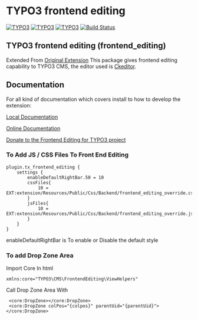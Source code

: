 # TYPO3 frontend editing

[![TYPO3](https://img.shields.io/badge/TYPO3-11-orange.svg?style=flat-square)](https://typo3.org/) [![TYPO3](https://img.shields.io/badge/TYPO3-10-orange.svg?style=flat-square)](https://typo3.org/) [![TYPO3](https://img.shields.io/badge/TYPO3-9-orange.svg?style=flat-square)](https://typo3.org/) [![Build Status](https://travis-ci.org/FriendsOfTYPO3/frontend_editing.svg?branch=master)](https://travis-ci.org/FriendsOfTYPO3/frontend_editing) 

## TYPO3 frontend editing (frontend_editing)
Extended From [Original Extension](https://docs.typo3.org/p/friendsoftypo3/frontend-editing/master/en-us/)
 This package gives frontend editing capability to TYPO3 CMS, the editor used is [Ckeditor](http://ckeditor.com/).

## Documentation

For all kind of documentation which covers install to how to develop the extension:

[Local Documentation](Documentation/Index.rst)

[Online Documentation](https://docs.typo3.org/p/friendsoftypo3/frontend-editing/master/en-us/)

[Donate to the Frontend Editing for TYPO3 project](https://www.paypal.com/cgi-bin/webscr?cmd=_s-xclick&hosted_button_id=WPXRSUTAJNRES&source=url)

### To Add JS / CSS Files To Front End Editing


    plugin.tx_frontend_editing {
		settings {
			enableDefaultRightBar.50 = 10
			cssFiles{
				10 = EXT:extension/Resources/Public/Css/Backend/frontend_editing_override.css
			}
			jsFiles{
				10 = EXT:extension/Resources/Public/Css/Backend/frontend_editing_override.js
			}
		}
	}
enableDefaultRightBar is To enable or Disable the default style

### To add Drop Zone Area
Import Core In html
   
	xmlns:core="TYPO3\CMS\FrontendEditing\ViewHelpers"
Call Drop Zone Area With
   
	 <core:DropZone></core:DropZone>  
	 <core:DropZone colPos="{colpos}" parentUid="{parentUid}"></core:DropZone>
	
